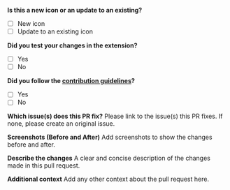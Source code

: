 **Is this a new icon or an update to an existing?**
- [ ] New icon
- [ ] Update to an existing icon

**Did you test your changes in the extension?**
- [ ] Yes
- [ ] No

**Did you follow the [contribution guidelines](https://github.com/miguelsolorio/vscode-symbols?tab=readme-ov-file#contributing)?**
- [ ] Yes
- [ ] No

**Which issue(s) does this PR fix?**
Please link to the issue(s) this PR fixes. If none, please create an original issue.

**Screenshots (Before and After)**
Add screenshots to show the changes before and after.

**Describe the changes**
A clear and concise description of the changes made in this pull request.

**Additional context**
Add any other context about the pull request here.